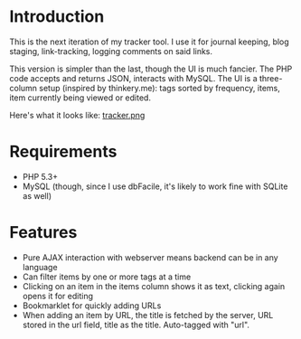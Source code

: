 Introduction
====

This is the next iteration of my tracker tool. I use it for journal keeping, blog staging, link-tracking, logging comments on said links.

This version is simpler than the last, though the UI is much fancier. The PHP code accepts and returns JSON, interacts with MySQL. The UI is a three-column setup (inspired by thinkery.me): tags sorted by frequency, items, item currently being viewed or edited.

Here's what it looks like: [tracker.png](http://greaterscope.net/files/tracker.png)

Requirements
====

* PHP 5.3+
* MySQL (though, since I use dbFacile, it's likely to work fine with SQLite as well)

Features
====

* Pure AJAX interaction with webserver means backend can be in any language
* Can filter items by one or more tags at a time
* Clicking on an item in the items column shows it as text, clicking again opens it for editing
* Bookmarklet for quickly adding URLs
* When adding an item by URL, the title is fetched by the server, URL stored in the url field, title as the title. Auto-tagged with "url".

